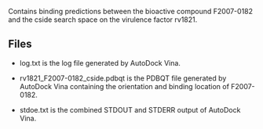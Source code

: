 Contains binding predictions between the bioactive compound F2007-0182 and the cside search space on the virulence factor rv1821.

## Files

- log.txt is the log file generated by AutoDock Vina.

- rv1821_F2007-0182_cside.pdbqt is the PDBQT file generated by AutoDock Vina containing the orientation and binding location of F2007-0182.

- stdoe.txt is the combined STDOUT and STDERR output of AutoDock Vina.

